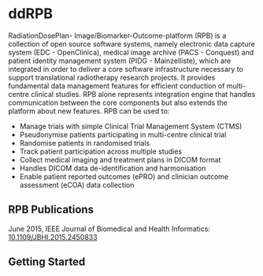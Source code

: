 # ddRPB

RadiationDosePlan- Image/Biomarker-Outcome-platform (RPB) is a collection of open source software systems, namely electronic data capture system (EDC - OpenClinica), medical image archive (PACS - Conquest) and patient identity management system (PIDG - Mainzelliste), which are integrated in order to deliver a core software infrastructure necessary to support translational radiotherapy research projects. It provides fundamental data management features for efficient conduction of multi-centre clinical studies. RPB alone represents integration engine that handles communication between the core components but also extends the platform about new features. RPB can be used to:
* Manage trials with simple Clinical Trial Management System (CTMS)
* Pseudonymise patients participating in multi-centre clinical trial
* Randomise patients in randomised trials
* Track patient participation across multiple studies
* Collect medical imaging and treatment plans in DICOM format
* Handles DICOM data de-identification and harmonisation
* Enable patient reported outcomes (ePRO) and clinician outcome assessment (eCOA) data collection

## RPB Publications

June 2015, IEEE Journal of Biomedical and Health Informatics: [10.1109/JBHI.2015.2450833](http://dx.doi.org/10.1109/JBHI.2015.2450833 "Towards Distributed Conduction of Large Scale Studies in Radiation Therapy and Oncology: open source system integration approach")

## Getting Started
